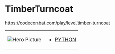 # TimberTurncoat 

https://codecombat.com/play/level/timber-turncoat
<table>
<tr>
<td>

![Hero Picture](hero.png?raw=true "Hero Picture")

</td>
<td>
<ul>
<li>

[PYTHON](TimberTurncoat.py)

</li>
</td>
</tr>
<table>